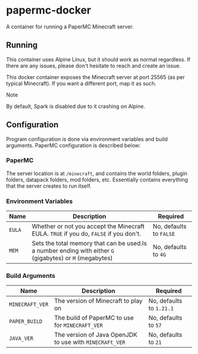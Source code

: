 # papermc-docker

A container for running a PaperMC Minecraft server.

## Running

This container uses Alpine Linux, but it should work as normal regardless. If there are any issues, please don't
hesitate to reach and create an issue.

This docker container exposes the Minecraft server at port 25565 (as per typical Minecraft). If you want a different
port, map it as such.

> [!NOTE]
> By default, Spark is disabled due to it crashing on Alpine.

## Configuration

Program configuration is done via environment variables and build arguments. PaperMC configuration is described below:

### PaperMC

The server location is at `/minecraft`, and contains the world folders, plugin folders, datapack folders, mod folders, etc. Essentially contains
everything that the server creates to run itself.

### Environment Variables

| Name   | Description                                                                                              | Required                |
| ------ | -------------------------------------------------------------------------------------------------------- | ----------------------- |
| `EULA` | Whether or not you accept the Minecraft EULA. `TRUE` if you do, `FALSE` if you don't.                    | No, defaults to `FALSE` |
| `MEM`  | Sets the total memory that can be used.Is a number ending with either `G` (gigabytes) or `M` (megabytes) | No, defaults to `4G`    |

### Build Arguments

| Name            | Description                                             | Required                 |
| --------------- | ------------------------------------------------------- | ------------------------ |
| `MINECRAFT_VER` | The version of Minecraft to play on                     | No, defaults to `1.21.1` |
| `PAPER_BUILD`   | The build of PaperMC to use for `MINECRAFT_VER`         | No, defaults to `57`     |
| `JAVA_VER`      | The version of Java OpenJDK to use with `MINECRAFt_VER` | No, defaults to `21`     |
